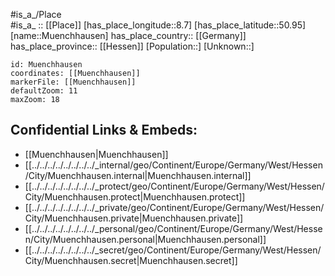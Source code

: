 ﻿---
location: [50.95,8.7] 
mapzoom: [7,12] 
mapmarker: city 
type: City
tags:
- geo/City


SpocWebEntityId: 32674
isDeleted: false
confidential: public

---
#is_a_/Place  
#is_a_ :: [[Place]] 
[has_place_longitude::8.7] 
[has_place_latitude::50.95] 
[name::Muenchhausen] 
has_place_country:: [[Germany]]  
has_place_province:: [[Hessen]] 
[Population::] 
[Unknown::] 


```leaflet
id: Muenchhausen
coordinates: [[Muenchhausen]] 
markerFile: [[Muenchhausen]] 
defaultZoom: 11 
maxZoom: 18
```


## Confidential Links & Embeds: 
- [[Muenchhausen|Muenchhausen]]  
- [[../../../../../../../../_internal/geo/Continent/Europe/Germany/West/Hessen/City/Muenchhausen.internal|Muenchhausen.internal]] 
- [[../../../../../../../../_protect/geo/Continent/Europe/Germany/West/Hessen/City/Muenchhausen.protect|Muenchhausen.protect]] 
- [[../../../../../../../../_private/geo/Continent/Europe/Germany/West/Hessen/City/Muenchhausen.private|Muenchhausen.private]] 
- [[../../../../../../../../_personal/geo/Continent/Europe/Germany/West/Hessen/City/Muenchhausen.personal|Muenchhausen.personal]] 
- [[../../../../../../../../_secret/geo/Continent/Europe/Germany/West/Hessen/City/Muenchhausen.secret|Muenchhausen.secret]] 

